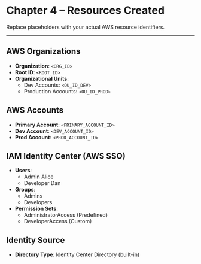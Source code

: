 
# Chapter 4 – Resources Created

Replace placeholders with your actual AWS resource identifiers.

---

## AWS Organizations

- **Organization**: `<ORG_ID>`
- **Root ID**: `<ROOT_ID>`
- **Organizational Units**:
  - Dev Accounts: `<OU_ID_DEV>`
  - Production Accounts: `<OU_ID_PROD>`

## AWS Accounts

- **Primary Account**: `<PRIMARY_ACCOUNT_ID>`
- **Dev Account**: `<DEV_ACCOUNT_ID>`
- **Prod Account**: `<PROD_ACCOUNT_ID>`

## IAM Identity Center (AWS SSO)

- **Users**:
  - Admin Alice
  - Developer Dan
- **Groups**:
  - Admins
  - Developers
- **Permission Sets**:
  - AdministratorAccess (Predefined)
  - DeveloperAccess (Custom)

## Identity Source

- **Directory Type**: Identity Center Directory (built-in)
